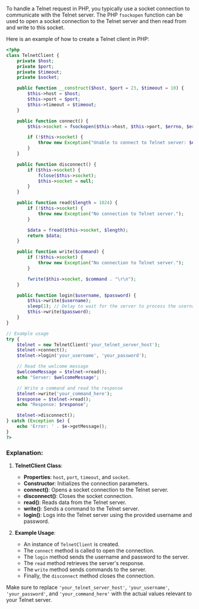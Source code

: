 To handle a Telnet request in PHP, you typically use a socket connection to communicate with the Telnet server. The PHP `fsockopen` function can be used to open a socket connection to the Telnet server and then read from and write to this socket.

Here is an example of how to create a Telnet client in PHP:

```php
<?php
class TelnetClient {
    private $host;
    private $port;
    private $timeout;
    private $socket;

    public function __construct($host, $port = 23, $timeout = 10) {
        $this->host = $host;
        $this->port = $port;
        $this->timeout = $timeout;
    }

    public function connect() {
        $this->socket = fsockopen($this->host, $this->port, $errno, $errstr, $this->timeout);

        if (!$this->socket) {
            throw new Exception("Unable to connect to Telnet server: $errstr ($errno)");
        }
    }

    public function disconnect() {
        if ($this->socket) {
            fclose($this->socket);
            $this->socket = null;
        }
    }

    public function read($length = 1024) {
        if (!$this->socket) {
            throw new Exception("No connection to Telnet server.");
        }

        $data = fread($this->socket, $length);
        return $data;
    }

    public function write($command) {
        if (!$this->socket) {
            throw new Exception("No connection to Telnet server.");
        }

        fwrite($this->socket, $command . "\r\n");
    }

    public function login($username, $password) {
        $this->write($username);
        sleep(1); // Delay to wait for the server to process the username
        $this->write($password);
    }
}

// Example usage
try {
    $telnet = new TelnetClient('your_telnet_server_host');
    $telnet->connect();
    $telnet->login('your_username', 'your_password');

    // Read the welcome message
    $welcomeMessage = $telnet->read();
    echo "Server: $welcomeMessage";

    // Write a command and read the response
    $telnet->write('your_command_here');
    $response = $telnet->read();
    echo "Response: $response";

    $telnet->disconnect();
} catch (Exception $e) {
    echo 'Error: ' . $e->getMessage();
}
?>
```

### Explanation:
1. **TelnetClient Class**:
    - **Properties**: `host`, `port`, `timeout`, and `socket`.
    - **Constructor**: Initializes the connection parameters.
    - **connect()**: Opens a socket connection to the Telnet server.
    - **disconnect()**: Closes the socket connection.
    - **read()**: Reads data from the Telnet server.
    - **write()**: Sends a command to the Telnet server.
    - **login()**: Logs into the Telnet server using the provided username and password.

2. **Example Usage**:
    - An instance of `TelnetClient` is created.
    - The `connect` method is called to open the connection.
    - The `login` method sends the username and password to the server.
    - The `read` method retrieves the server's response.
    - The `write` method sends commands to the server.
    - Finally, the `disconnect` method closes the connection.

Make sure to replace `'your_telnet_server_host'`, `'your_username'`, `'your_password'`, and `'your_command_here'` with the actual values relevant to your Telnet server.
